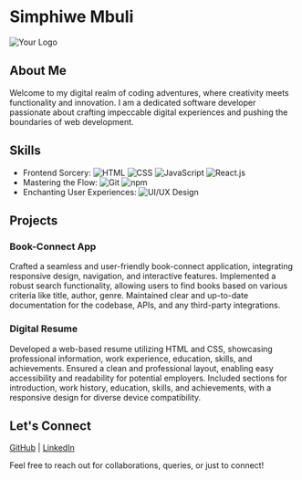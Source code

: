 # Simphiwe Mbuli

![Your Logo](https://example.com/your-logo.png)

## About Me
Welcome to my digital realm of coding adventures, where creativity meets functionality and innovation. I am a dedicated software developer passionate about crafting impeccable digital experiences and pushing the boundaries of web development.

## Skills
- Frontend Sorcery: 
  ![HTML](https://example.com/html-logo.png) 
  ![CSS](https://example.com/css-logo.png) 
  ![JavaScript](https://example.com/js-logo.png) 
  ![React.js](https://example.com/react-logo.png)
- Mastering the Flow: 
  ![Git](https://example.com/git-logo.png) 
  ![npm](https://example.com/npm-logo.png)
- Enchanting User Experiences: 
  ![UI/UX Design](https://example.com/uiux-logo.png)

## Projects

### Book-Connect App
Crafted a seamless and user-friendly book-connect application, integrating responsive design, navigation, and interactive features. Implemented a robust search functionality, allowing users to find books based on various criteria like title, author, genre. Maintained clear and up-to-date documentation for the codebase, APIs, and any third-party integrations.

### Digital Resume
Developed a web-based resume utilizing HTML and CSS, showcasing professional information, work experience, education, skills, and achievements. Ensured a clean and professional layout, enabling easy accessibility and readability for potential employers. Included sections for introduction, work history, education, skills, and achievements, with a responsive design for diverse device compatibility.

## Let's Connect
[GitHub](https://github.com/Simphiwe06) | [LinkedIn](https://www.linkedin.com/in/simphiwe-mbuli-5004aa246)

Feel free to reach out for collaborations, queries, or just to connect!

